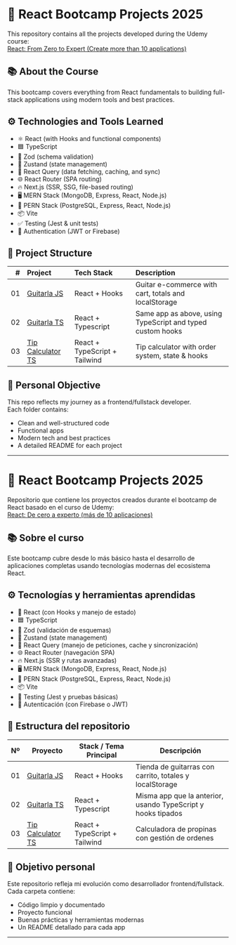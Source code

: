 # 🚀 React Bootcamp Projects 2025

This repository contains all the projects developed during the Udemy course:  
[React: From Zero to Expert (Create more than 10 applications)](https://www.udemy.com/course/react-de-principiante-a-experto-creando-mas-de-10-aplicaciones/)

## 📚 About the Course

This bootcamp covers everything from React fundamentals to building full-stack applications using modern tools and best practices.

## ⚙️ Technologies and Tools Learned

- ⚛️ React (with Hooks and functional components)
- 🟦 TypeScript
- 🧪 Zod (schema validation)
- 🧬 Zustand (state management)
- 🔄 React Query (data fetching, caching, and sync)
- 🌐 React Router (SPA routing)
- 🔥 Next.js (SSR, SSG, file-based routing)
- 🖥️ MERN Stack (MongoDB, Express, React, Node.js)
- 🧱 PERN Stack (PostgreSQL, Express, React, Node.js)
- 📦 Vite
- ✅ Testing (Jest & unit tests)
- 🔐 Authentication (JWT or Firebase)

## 📁 Project Structure

|   # | Project                                    | Tech Stack                    | Description                                                |
| --: | :----------------------------------------- | :---------------------------- | :--------------------------------------------------------- |
|  01 | [Guitarla JS](./01-guitarla-js/)           | React + Hooks                 | Guitar e-commerce with cart, totals and localStorage       |
|  02 | [Guitarla TS](./02-guitarla-ts/)           | React + Typescript            | Same app as above, using TypeScript and typed custom hooks |
|  03 | [Tip Calculator TS](./03-calculator-tips/) | React + TypeScript + Tailwind | Tip calculator with order system, state & hooks            |

## 🧠 Personal Objective

This repo reflects my journey as a frontend/fullstack developer.  
Each folder contains:

- Clean and well-structured code
- Functional apps
- Modern tech and best practices
- A detailed README for each project

---

# 🚀 React Bootcamp Projects 2025

Repositorio que contiene los proyectos creados durante el bootcamp de React basado en el curso de Udemy:  
[React: De cero a experto (más de 10 aplicaciones)](https://www.udemy.com/course/react-de-principiante-a-experto-creando-mas-de-10-aplicaciones/)

## 📚 Sobre el curso

Este bootcamp cubre desde lo más básico hasta el desarrollo de aplicaciones completas usando tecnologías modernas del ecosistema React.

## ⚙️ Tecnologías y herramientas aprendidas

- 🧠 React (con Hooks y manejo de estado)
- 🟦 TypeScript
- 🧪 Zod (validación de esquemas)
- 🧬 Zustand (state management)
- 🔄 React Query (manejo de peticiones, cache y sincronización)
- 🌐 React Router (navegación SPA)
- 🔥 Next.js (SSR y rutas avanzadas)
- 🖥️ MERN Stack (MongoDB, Express, React, Node.js)
- 🧱 PERN Stack (PostgreSQL, Express, React, Node.js)
- 📦 Vite
- 🧪 Testing (Jest y pruebas básicas)
- 🔐 Autenticación (con Firebase o JWT)

## 📁 Estructura del repositorio

| Nº  | Proyecto                                   | Stack / Tema Principal        | Descripción                                                  |
| --- | ------------------------------------------ | ----------------------------- | ------------------------------------------------------------ |
| 01  | [Guitarla JS](./01-guitarla-js/)           | React + Hooks                 | Tienda de guitarras con carrito, totales y localStorage      |
| 02  | [Guitarla TS](./02-guitarla-ts/)           | React + Typescript            | Misma app que la anterior, usando TypeScript y hooks tipados |
| 03  | [Tip Calculator TS](./03-calculator-tips/) | React + TypeScript + Tailwind | Calculadora de propinas con gestión de ordenes               |

## 📝 Objetivo personal

Este repositorio refleja mi evolución como desarrollador frontend/fullstack.  
Cada carpeta contiene:

- Código limpio y documentado
- Proyecto funcional
- Buenas prácticas y herramientas modernas
- Un README detallado para cada app

---
